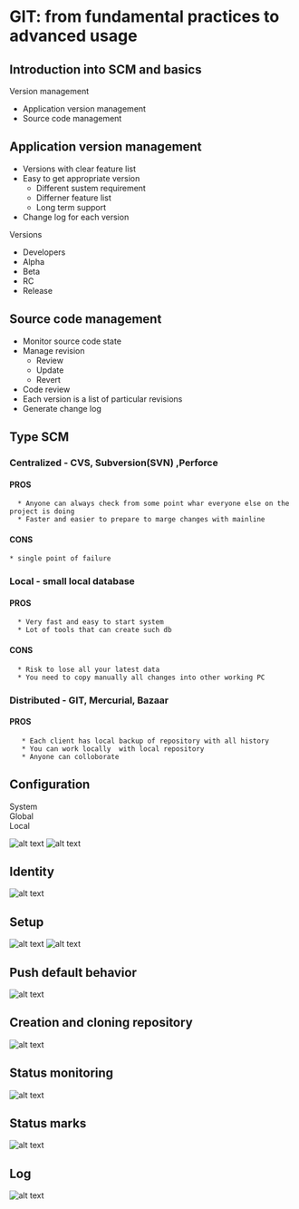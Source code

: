 # GIT: from fundamental practices to advanced usage

## Introduction into SCM and basics

Version management
 * Application version management
 * Source code management

## Application version management
  * Versions with clear feature list
  * Easy to get appropriate version
     * Different sustem requirement
     * Differner feature list
     * Long term support
  * Change log for each version

Versions
  * Developers
  * Alpha
  * Beta
  * RC
  * Release

## Source code management
  * Monitor source code state
  * Manage revision
    * Review
    * Update
    * Revert
  * Code review
  * Each version is a list of particular revisions
  * Generate change log

## Type SCM 
### Centralized - CVS, Subversion(SVN) ,Perforce
#### PROS 
      * Anyone can always check from some point whar everyone else on the project is doing 
      * Faster and easier to prepare to marge changes with mainline
#### CONS
    * single point of failure   
### Local - small local database 
#### PROS
      * Very fast and easy to start system
      * Lot of tools that can create such db 
#### CONS
      * Risk to lose all your latest data
      * You need to copy manually all changes into other working PC    
### Distributed - GIT, Mercurial, Bazaar
#### PROS 
       * Each client has local backup of repository with all history
       * You can work locally  with local repository
       * Anyone can colloborate 

## Configuration
System  
Global  
Local  

![alt text](images/configuration1.png)
![alt text](images/configuration2.png)

## Identity
![alt text](images/identity.png)

## Setup
![alt text](images/setup1.png)
![alt text](images/setup2.png)

## Push default behavior
![alt text](images/push.png)

## Creation and cloning repository
![alt text](images/clone.png)

## Status monitoring
![alt text](images/status.png)

## Status marks
![alt text](images/status_marks.png)

## Log
![alt text](images/log.png)






